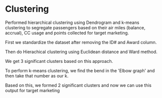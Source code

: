 # Clustering
Performed hierarchical clustering using Dendrogram and k-means clustering to segregate passengers based on their air miles (balance, accrual), CC usage and points collected for target marketing.

First we standardize the dataset after removing the ID# and Award column. 

Then do Hierachical clustering using Euclidean distance and Ward method.

We get 3 significant clusters based on this approach. 

To perform k-means clustering, we find the bend in the 'Elbow graph' and then take that number as our k. 

Based on this, we formed 2 significant clusters and now we can use this output for target marketing

